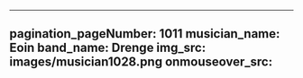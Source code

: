 ------
pagination_pageNumber: 1011
musician_name: Eoin
band_name: Drenge
img_src: images/musician1028.png
onmouseover_src: 
------